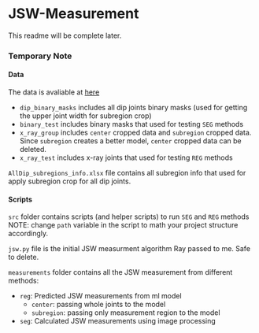# JSW-Measurement

This readme will be complete later.
### Temporary Note
#### Data
The data is avaliable at [here](https://drive.google.com/file/d/1_LUDLXFCQq2G8FfiyJA5Vb0VooWdRdhG/view?usp=sharing)<br>
- ```dip_binary_masks``` includes all dip joints binary masks (used for getting the upper joint width for subregion crop)
- ```binary_test``` includes binary masks that used for testing ```SEG``` methods
- ```x_ray_group``` includes ```center``` cropped data and ```subregion``` cropped data. Since ```subregion``` creates a better model, ```center``` cropped data can be deleted.
- ```x_ray_test``` includes x-ray joints that used for testing ```REG``` methods


```AllDip_subregions_info.xlsx``` file contains all subregion info that used for apply subregion crop for all dip joints.

#### Scripts
```src``` folder contains scripts (and helper scripts) to run ```SEG``` and ```REG``` methods <br>
NOTE: change ```path``` variable in the script to math your project structure accordingly.

```jsw.py``` file is the initial JSW measurment algorithm Ray passed to me. Safe to delete.

```measurements``` folder contains all the JSW measurement from different methods:
- ```reg```: Predicted JSW measurements from ml model
  - ```center```: passing whole joints to the model
  - ```subregion```: passing only measurement region to the model
- ```seg```: Calculated JSW measurements using image processing
